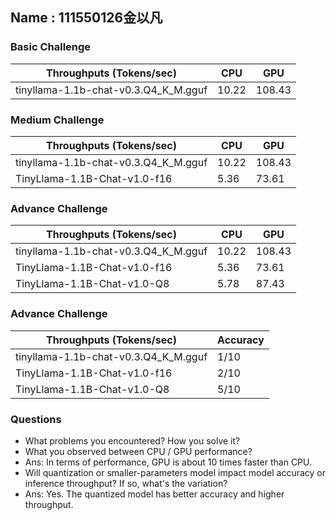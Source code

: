 ## Name : 111550126金以凡

### Basic Challenge
| Throughputs (Tokens/sec) | CPU      | GPU      | 
| --------                 | -------- | -------- | 
| tinyllama-1.1b-chat-v0.3.Q4_K_M.gguf  | 10.22     | 108.43     |


### Medium Challenge
| Throughputs (Tokens/sec) | CPU      | GPU      | 
| --------                 | -------- | -------- | 
| tinyllama-1.1b-chat-v0.3.Q4_K_M.gguf  | 10.22     | 108.43     |
| TinyLlama-1.1B-Chat-v1.0-f16  | 5.36     | 73.61     |



### Advance Challenge
| Throughputs (Tokens/sec) | CPU      | GPU      | 
| --------                 | -------- | -------- | 
| tinyllama-1.1b-chat-v0.3.Q4_K_M.gguf  | 10.22     | 108.43     |
| TinyLlama-1.1B-Chat-v1.0-f16  | 5.36     | 73.61     |
| TinyLlama-1.1B-Chat-v1.0-Q8  | 5.78     | 87.43     |


### Advance Challenge

| Throughputs (Tokens/sec) | Accuracy  |
| --------                 | --------  |
| tinyllama-1.1b-chat-v0.3.Q4_K_M.gguf | 1/10     |
| TinyLlama-1.1B-Chat-v1.0-f16         | 2/10     |
| TinyLlama-1.1B-Chat-v1.0-Q8          | 5/10     |

### Questions
* What problems you encountered? How you solve it?
* What you observed between CPU / GPU performance?
* Ans: In terms of performance, GPU is about 10 times faster than CPU.
* Will quantization or smaller-parameters model impact model accuracy or inference throughput? If so, what's the variation?
* Ans: Yes. The quantized model has better accuracy and higher throughput.



